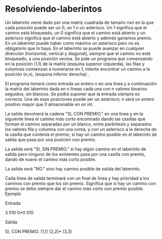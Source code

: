 # Resolviendo-laberintos

Un laberinto viene dado por una matriz cuadrada de tamaño nxn en la que cada posición puede ser un 0, un 1 o un asterisco. Un 1 significa que el camino está bloqueado, un 0 significa que el camino está abierto y un asterisco significa que el camino está abierto y además ganamos premio. En un laberinto puede haber como máximo un asterisco pero no es obligatorio que lo haya. En el laberinto se puede avanzar en cualquier dirección (horizontal, vertical y diagonal), siempre que el camino no esté bloqueado, a una posición vecina. Se pide un programa que comenzando en la posición (1,1) de la matriz (esquina superior izquierda), las filas y columnas comienzan a numerarse en 1, intente encontrar un camino a la posición (n,n), (esquina inferior derecha) .

El programa tomará como entrada un entero n en una línea y a continuación la matriz del laberinto dada en n líneas cada una con n valores binarios seguidos, sin blancos. Se podrá suponer que la entrada siempre es correcta. Una de esas posiciones puede ser un asterisco; n será un entero positivo mayor que 0 almacenable en un int.

La salida devolverá la cadena "SI, CON PREMIO." en una línea y en la siguiente línea el camino más corto encontrado dando las casillas que forman el camino separadas por un blanco, entre paréntesis y separados los valores fila y columna con una coma, y con un asterisco a la derecha de la casilla que contenía el premio, si hay un camino posible en el laberinto de salida que pasa por una posición con premio. 

La salida será "SI, SIN PREMIO." si hay algún camino en el laberinto de salida pero ninguno de los existentes pasa por una casilla con premio, dando de nuevo el camino más corto posible. 

La salida será  "NO." sino hay camino posible de salida del laberinto. 

Cada línea de salida terminará con un final de línea y hay prioridad a los caminos con premio que los sin premio. Significa que si hay un camino con premio se debe siempre dar el camino más corto con premio posible.
 Ejemplo
 
 Entrada

 3
 010
 0*0
 010


 Salida

SI, CON PREMIO.
(1,1) (2,2)* (3,3)
